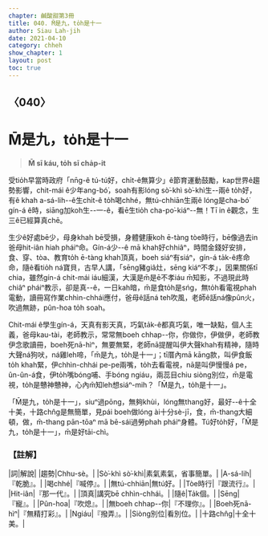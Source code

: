 ```yaml
---
chapter: 鹹酸甜第3冊
title: 040. M̄是九，to̍h是十一
author: Siau Lah-jih
date: 2021-04-10
category: chheh
show_chapter: 1
layout: post
toc: true
---
```


## 〈040〉
# M̄是九，to̍h是十一
> **M̄ sī káu, to̍h sī cha̍p-it**
 
受tio̍h早當時政府「nn̄g-ê tú-tú好，chi̍t-ê無算少」ê節育運動鼓勵，kap世界ê趨勢影響，chit-mái ê少年ang-bó͘，soah有影lóng sò͘-khì sò͘-khì生--兩ê to̍h好，有ê khah a-sá-lih--ê生chi̍t-ê to̍h喝chhé，無tú-chhiān生兩ê lóng是cha-bó͘ gín-á ê時，siāng加koh生--一-ê，看ē生tio̍h cha-po͘-kiáⁿ--無！Tī in ê觀念，生三ê已經算真chē。

生少ê好處bē少，母身khah bē受損，身體健康koh ē-tàng tòe時行，bē像過去in爸母hit-iân hiah pháiⁿ命。Gín-á少--ê mā khah好chhiâⁿ，時間金錢好安排，食、穿、tòa、教育to̍h ē-tàng khah頂真，boeh siáⁿ有siáⁿ，gín-á ta̍k-ê疼命命，隨ê看tio̍h ná寶貝，古早人講，「sēng豬giâ灶，sēng kiáⁿ不孝」，因果關係tī chia，雖然gín-á chit-mái iáu細漢，大漢是m̄是ē不孝iáu m̄知影，不過現此時chiâⁿ pháiⁿ教示，卻是真--ê，一日kah暗，m̄是食to̍h是sńg，無to̍h看電視phah電動，讀冊寫作業chhìn-chhái應付，爸母ê話ná teh吹風，老師ê話ná像pûn火，吹過無跡，pûn-hoa to̍h soah。

Chit-mái ê學生gín-á，天真有影天真，巧氣ta̍k-ê都真巧氣，唯一缺點，個人主義，爸母kau-tài，老師教示，常常無boeh chhap--你，你做你，伊做伊，老師教伊念歌讀冊，boeh死nā-hìⁿ，無要無緊，老師nā提醒叫伊大聲khah有精神，隨時大聲ná狗吠，ná雞leh啼，「m̄是九，to̍h是十一」；tī厝內mā kāng款，叫伊食飯to̍h khah緊，伊chhìn-chhái pe-pe兩嘴，to̍h去看電視，nā是叫伊慢慢á pe，ûn-ûn-á食，伊to̍h嘴bóng哺、手bóng ngiáu，兩蕊目chiu siòng別位，m̄是電視，to̍h是戇神戇神，心內m̄知leh想siáⁿ-mih？「M̄是九，to̍h是十一」。

「M̄是九，to̍h是十一」，siuⁿ過pōng，無夠khùi，lóng無thang好，最好--ê十全十美，十路chn̂g是無簡單，見pái boeh做lóng ài十分sè-jī，食，m̄-thang大細頓，做，m̄-thang pān-tōaⁿ mā bē-sái過勞phah pháiⁿ身體。Tú好to̍h好，「M̄是九，to̍h是十一」，m̄是好tāi-chì。

 
### 【註解】

|詞|解說|
|趨勢|Chhu-sè。|
|Sò͘-khì sò͘-khì|素氣素氣，省事簡單。|
|A-sá-lih|『乾脆』。|
|喝chhé|『喊停』。|
|無tú-chhiān|無tú好。|
|Tòe時行|『跟流行』。|
|Hit-iân|『那一代』。|
|頂真|講究bē chhìn-chhái。|
|隨ê|Ta̍k個。|
|Sēng|『寵』。|
|Pûn-hoa|『吹熄』。|
|無boeh chhap--你|『不理你』。|
|Boeh死nā-hìⁿ|『無精打彩』。|
|Ngiáu|『撥弄』。|
|Siòng別位|看別位。|
|十路chn̂g|十全十美。|

